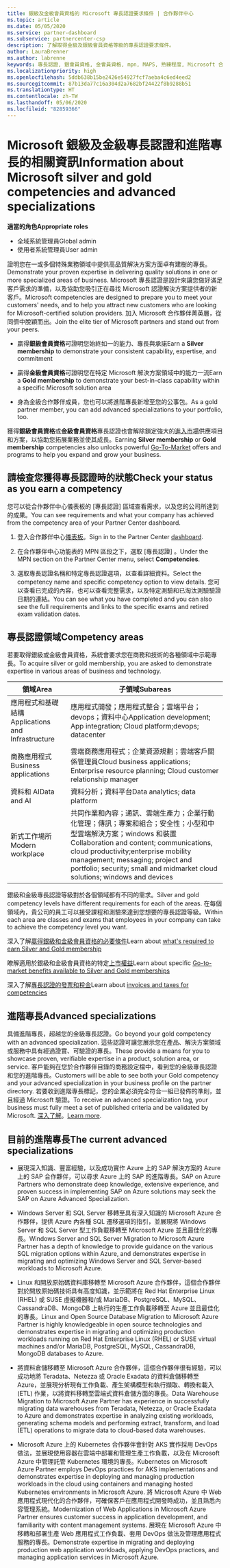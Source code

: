 ```yaml
---
title: 銀級及金級會員資格的 Microsoft 專長認證要求條件 | 合作夥伴中心
ms.topic: article
ms.date: 05/05/2020
ms.service: partner-dashboard
ms.subservice: partnercenter-csp
description: 了解取得金級及銀級會員資格等級的專長認證要求條件。
author: LauraBrenner
ms.author: labrenne
keywords: 專長認證, 銀會員資格, 金會員資格, mpn, MAPS, 熟練程度, Microsoft 合作夥伴網路, 網路會員資格, 進階專長
ms.localizationpriority: high
ms.openlocfilehash: 5ddb638b15be2426e54927fcf7aeba4c6ed4eed2
ms.sourcegitcommit: 87b13da77c16a304d2a7682bf24422f8b9288b51
ms.translationtype: HT
ms.contentlocale: zh-TW
ms.lasthandoff: 05/06/2020
ms.locfileid: "82859366"
---
```

# <a name="information-about-microsoft-silver-and-gold-competencies-and-advanced-specializations"></a><span data-ttu-id="1488f-104">Microsoft 銀級及金級專長認證和進階專長的相關資訊</span><span class="sxs-lookup"><span data-stu-id="1488f-104">Information about Microsoft silver and gold competencies and advanced specializations</span></span>

<span data-ttu-id="1488f-105">**適當的角色**</span><span class="sxs-lookup"><span data-stu-id="1488f-105">**Appropriate roles**</span></span>
-    <span data-ttu-id="1488f-106">全域系統管理員</span><span class="sxs-lookup"><span data-stu-id="1488f-106">Global admin</span></span>
-    <span data-ttu-id="1488f-107">使用者系統管理員</span><span class="sxs-lookup"><span data-stu-id="1488f-107">User admin</span></span>

<span data-ttu-id="1488f-108">證明您在一或多個特殊業務領域中提供高品質解決方案方面卓有建樹的專長。</span><span class="sxs-lookup"><span data-stu-id="1488f-108">Demonstrate your proven expertise in delivering quality solutions in one or more specialized areas of business.</span></span> <span data-ttu-id="1488f-109">Microsoft 專長認證是設計來讓您做好滿足客戶需求的準備，以及協助您吸引正在尋找 Microsoft 認證解決方案提供者的新客戶。</span><span class="sxs-lookup"><span data-stu-id="1488f-109">Microsoft competencies are designed to prepare you to meet your customers' needs, and to help you attract new customers who are looking for Microsoft-certified solution providers.</span></span> <span data-ttu-id="1488f-110">加入 Microsoft 合作夥伴菁英層，從同儕中脫穎而出。</span><span class="sxs-lookup"><span data-stu-id="1488f-110">Join the elite tier of Microsoft partners and stand out from your peers.</span></span>

- <span data-ttu-id="1488f-111">贏得**銀級會員資格**可證明您始終如一的能力、專長與承諾</span><span class="sxs-lookup"><span data-stu-id="1488f-111">Earn a **Silver membership** to demonstrate your consistent capability, expertise, and commitment</span></span>

- <span data-ttu-id="1488f-112">贏得**金級會員資格**可證明您在特定 Microsoft 解決方案領域中的能力一流</span><span class="sxs-lookup"><span data-stu-id="1488f-112">Earn a **Gold membership** to demonstrate your best-in-class capability within a specific Microsoft solution area</span></span>

- <span data-ttu-id="1488f-113">身為金級合作夥伴成員，您也可以將進階專長新增至您的公事包。</span><span class="sxs-lookup"><span data-stu-id="1488f-113">As a gold partner member, you can add advanced specializations to your portfolio, too.</span></span>

<span data-ttu-id="1488f-114">獲得**銀級會員資格**或**金級會員資格**專長認證也會解除鎖定強大的[進入市場](mpn-learn-about-go-to-market-benefits.md)供應項目和方案，以協助您拓展業務並使其成長。</span><span class="sxs-lookup"><span data-stu-id="1488f-114">Earning **Silver membership** or **Gold membership** competencies also unlocks powerful [Go-To-Market](mpn-learn-about-go-to-market-benefits.md) offers and programs to help you expand and grow your business.</span></span>

## <a name="check-your-status-as-you-earn-a-competency"></a><span data-ttu-id="1488f-115">請檢查您獲得專長認證時的狀態</span><span class="sxs-lookup"><span data-stu-id="1488f-115">Check your status as you earn a competency</span></span>

<span data-ttu-id="1488f-116">您可以從合作夥伴中心儀表板的 [專長認證] 區域查看需求，以及您的公司所達到的成果。</span><span class="sxs-lookup"><span data-stu-id="1488f-116">You can see requirements and what your company has achieved from the competency area of your Partner Center dashboard.</span></span>

1. <span data-ttu-id="1488f-117">登入合作夥伴中心[儀表板](https://partner.microsoft.com/dashboard/home)。</span><span class="sxs-lookup"><span data-stu-id="1488f-117">Sign in to the Partner Center [dashboard](https://partner.microsoft.com/dashboard/home).</span></span>

2. <span data-ttu-id="1488f-118">在合作夥伴中心功能表的 MPN 區段之下，選取 [專長認證]  。</span><span class="sxs-lookup"><span data-stu-id="1488f-118">Under the MPN section on the Partner Center menu, select **Competencies**.</span></span> 

3. <span data-ttu-id="1488f-119">選取專長認證名稱和特定專長認證選項，以查看詳細資料。</span><span class="sxs-lookup"><span data-stu-id="1488f-119">Select the competency name and specific competency option to view details.</span></span> <span data-ttu-id="1488f-120">您可以查看已完成的內容，也可以查看完整需求，以及特定測驗和已淘汰測驗驗證日期的連結。</span><span class="sxs-lookup"><span data-stu-id="1488f-120">You can see what you have completed and you can also see the full requirements and links to the specific exams and retired exam validation dates.</span></span>

## <a name="competency-areas"></a><span data-ttu-id="1488f-121">專長認證領域</span><span class="sxs-lookup"><span data-stu-id="1488f-121">Competency areas</span></span>

<span data-ttu-id="1488f-122">若要取得銀級或金級會員資格，系統會要求您在商務和技術的各種領域中示範專長。</span><span class="sxs-lookup"><span data-stu-id="1488f-122">To acquire silver or gold membership, you are asked to demonstrate expertise in various areas of business and technology.</span></span>

|<span data-ttu-id="1488f-123">**領域**</span><span class="sxs-lookup"><span data-stu-id="1488f-123">**Area**</span></span>            |<span data-ttu-id="1488f-124">**子領域**</span><span class="sxs-lookup"><span data-stu-id="1488f-124">**Subareas**</span></span>                    |
|--------------------|--------------------------------|
|<span data-ttu-id="1488f-125">應用程式和基礎結構</span><span class="sxs-lookup"><span data-stu-id="1488f-125">Applications and Infrastructure</span></span>|<span data-ttu-id="1488f-126">應用程式開發；應用程式整合；雲端平台；devops；資料中心</span><span class="sxs-lookup"><span data-stu-id="1488f-126">Application development; App integration; Cloud platform;devops; datacenter</span></span>|
|<span data-ttu-id="1488f-127">商務應用程式</span><span class="sxs-lookup"><span data-stu-id="1488f-127">Business applications</span></span> |<span data-ttu-id="1488f-128">雲端商務應用程式；企業資源規劃；雲端客戶關係管理員</span><span class="sxs-lookup"><span data-stu-id="1488f-128">Cloud business applications; Enterprise resource planning; Cloud customer relationship manager</span></span>|
|<span data-ttu-id="1488f-129">資料和 AI</span><span class="sxs-lookup"><span data-stu-id="1488f-129">Data and AI</span></span>|<span data-ttu-id="1488f-130">資料分析；資料平台</span><span class="sxs-lookup"><span data-stu-id="1488f-130">Data analytics; data platform</span></span>|
|<span data-ttu-id="1488f-131">新式工作場所</span><span class="sxs-lookup"><span data-stu-id="1488f-131">Modern workplace</span></span>| <span data-ttu-id="1488f-132">共同作業和內容；通訊、雲端生產力；企業行動化管理；傳訊；專案和組合；安全性；小型和中型雲端解決方案；windows 和裝置</span><span class="sxs-lookup"><span data-stu-id="1488f-132">Collaboration and content; communications, cloud productivity;enterprise mobility management; messaging; project and portfolio; security; small and midmarket cloud solutions; windows and devices</span></span>|

<span data-ttu-id="1488f-133">銀級和金級專長認證等級對於各個領域都有不同的需求。</span><span class="sxs-lookup"><span data-stu-id="1488f-133">Silver and gold competency levels have different requirements for each of the areas.</span></span> <span data-ttu-id="1488f-134">在每個領域內，貴公司的員工可以接受課程和測驗來達到您想要的專長認證等級。</span><span class="sxs-lookup"><span data-stu-id="1488f-134">Within each area are classes and exams that employees in your company can take to achieve the competency level you want.</span></span>


<span data-ttu-id="1488f-135">深入了解[贏得銀級和金級會員資格的必要條件](https://partner.microsoft.com/membership/competencies)</span><span class="sxs-lookup"><span data-stu-id="1488f-135">Learn about [what's required to earn Silver and Gold membership](https://partner.microsoft.com/membership/competencies)</span></span>

<span data-ttu-id="1488f-136">瞭解適用於銀級和金級會員資格的特定[上市權益](mpn-learn-about-go-to-market-benefits.md)</span><span class="sxs-lookup"><span data-stu-id="1488f-136">Learn about specific [Go-to-market benefits available to Silver and Gold memberships](mpn-learn-about-go-to-market-benefits.md)</span></span> 

<span data-ttu-id="1488f-137">深入了解[專長認證的發票和稅金](mpn-view-print-maps-invoice.md)</span><span class="sxs-lookup"><span data-stu-id="1488f-137">Learn about [invoices and taxes for competencies](mpn-view-print-maps-invoice.md)</span></span>

## <a name="advanced-specializations"></a><span data-ttu-id="1488f-138">進階專長</span><span class="sxs-lookup"><span data-stu-id="1488f-138">Advanced specializations</span></span>

<span data-ttu-id="1488f-139">具備進階專長，超越您的金級專長認證。</span><span class="sxs-lookup"><span data-stu-id="1488f-139">Go beyond your gold competency with an advanced specialization.</span></span> <span data-ttu-id="1488f-140">這些認證可讓您展示您在產品、解決方案領域或服務中具有經過證實、可驗證的專長。</span><span class="sxs-lookup"><span data-stu-id="1488f-140">These provide a means for you to showcase proven, verifiable expertise in a product, solution area, or service.</span></span> <span data-ttu-id="1488f-141">客戶能夠在您於合作夥伴目錄的商務設定檔中，看到您的金級專長認證和您的進階專長。</span><span class="sxs-lookup"><span data-stu-id="1488f-141">Customers will be able to see both your Gold competency and your advanced specialization in your business profile on the partner directory.</span></span> <span data-ttu-id="1488f-142">若要收到進階專長標記，您的企業必須完全符合一組已發佈的準則，並且經過 Microsoft 驗證。</span><span class="sxs-lookup"><span data-stu-id="1488f-142">To receive an advanced specialization tag, your business must fully meet a set of published criteria and be validated by Microsoft.</span></span> <span data-ttu-id="1488f-143">[深入了解](https://partner.microsoft.com/membership/competencies#tab-content-2)。</span><span class="sxs-lookup"><span data-stu-id="1488f-143">[Learn more](https://partner.microsoft.com/membership/competencies#tab-content-2).</span></span> 

## <a name="the-current-advanced-specializations"></a><span data-ttu-id="1488f-144">目前的進階專長</span><span class="sxs-lookup"><span data-stu-id="1488f-144">The current advanced specializations</span></span>

- <span data-ttu-id="1488f-145">展現深入知識、豐富經驗，以及成功實作 Azure 上的 SAP 解決方案的 Azure 上的 SAP 合作夥伴，可以尋求 Azure 上的 SAP 的進階專長。</span><span class="sxs-lookup"><span data-stu-id="1488f-145">SAP on Azure Partners who demonstrate deep knowledge, extensive experience, and proven success in implementing SAP on Azure solutions may seek the SAP on Azure Advanced Specialization.</span></span>

- <span data-ttu-id="1488f-146">Windows Server 和 SQL Server 移轉至具有深入知識的 Microsoft Azure 合作夥伴，提供 Azure 內各種 SQL 遷移選項的指引，並展現將 Windows Server 和 SQL Server 型工作負載移轉至 Microsoft Azure 並且最佳化的專長。</span><span class="sxs-lookup"><span data-stu-id="1488f-146">Windows Server and SQL Server Migration to Microsoft Azure Partner has a depth of knowledge to provide guidance on the various SQL migration options within Azure, and demonstrates expertise in migrating and optimizing Windows Server and SQL Server-based workloads to Microsoft Azure.</span></span> 

- <span data-ttu-id="1488f-147">Linux 和開放原始碼資料庫移轉至 Microsoft Azure 合作夥伴，這個合作夥伴對於開放原始碼技術具有高度知識，並示範將在 Red Hat Enterprise Linux (RHEL) 或 SUSE 虛擬機器和/或 MariaDB、PostgreSQL、MySQL、CassandraDB、MongoDB 上執行的生產工作負載移轉至 Azure 並且最佳化的專長。</span><span class="sxs-lookup"><span data-stu-id="1488f-147">Linux and Open Source Database Migration to Microsoft Azure Partner is highly knowledgeable in open source technologies and demonstrates expertise in migrating and optimizing production workloads running on Red Hat Enterprise Linux (RHEL) or SUSE virtual machines and/or MariaDB, PostgreSQL, MySQL, CassandraDB, MongoDB databases to Azure.</span></span>

- <span data-ttu-id="1488f-148">將資料倉儲移轉至 Microsoft Azure 合作夥伴，這個合作夥伴很有經驗，可以成功地將 Teradata、Netezza 或 Oracle Exadata 的資料倉儲移轉至 Azure，並展現分析現有工作負載、產生架構模型和執行擷取、轉換和載入 (ETL) 作業，以將資料移轉至雲端式資料倉儲方面的專長。</span><span class="sxs-lookup"><span data-stu-id="1488f-148">Data Warehouse Migration to Microsoft Azure Partner has experience in successfully migrating data warehouses from Teradata, Netezza, or Oracle Exadata to Azure and demonstrates expertise in analyzing existing workloads, generating schema models and performing extract, transform, and load (ETL) operations to migrate data to cloud-based data warehouses.</span></span>

- <span data-ttu-id="1488f-149">Microsoft Azure 上的 Kubernetes 合作夥伴會針對 AKS 實作採用 DevOps 做法，並展現使用容器在雲端中部署和管理生產工作負載，以及在 Microsoft Azure 中管理託管 Kubernetes 環境的專長。</span><span class="sxs-lookup"><span data-stu-id="1488f-149">Kubernetes on Microsoft Azure Partner employs DevOps practices for AKS implementations and demonstrates expertise in deploying and managing production workloads in the cloud using containers and managing hosted Kubernetes environments in Microsoft Azure.</span></span>
<span data-ttu-id="1488f-150">將 Microsoft Azure 中 Web 應用程式現代化的合作夥伴，可確保客戶在應用程式開發時成功，並且熟悉內容管理系統。</span><span class="sxs-lookup"><span data-stu-id="1488f-150">Modernization of Web Applications in Microsoft Azure Partner ensures customer success in application development, and familiarity with content management systems.</span></span> <span data-ttu-id="1488f-151">展現在 Microsoft Azure 中移轉和部署生產 Web 應用程式工作負載、套用 DevOps 做法及管理應用程式服務的專長。</span><span class="sxs-lookup"><span data-stu-id="1488f-151">Demonstrate expertise in migrating and deploying production web application workloads, applying DevOps practices, and managing application services in Microsoft Azure.</span></span>
